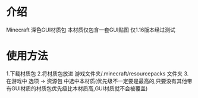# 介绍
Minecraft 深色GUI材质包
本材质仅包含一套GUI贴图
仅1.16版本经过测试

# 使用方法
1.下载材质包
2.将材质包放进 游戏文件夹/.minecraft/resourcepacks 文件夹
3.在游戏中 选项 -> 资源包 中选中本材质(优先级不一定要是最高的,只要没有其他带有GUI材质的材质包优先级比本材质高,GUI材质就不会被覆盖)
